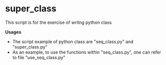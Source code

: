 # super_class

This script is for the exercise of writng python class

**Usages**

* The script example of python class are "seq_class.py" and "super_class.py"
* As an example, to use the functions within "seq_class.py", one can refer to file "use_seq_class.py"
